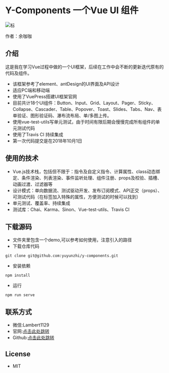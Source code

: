 # Y-Components 一个Vue UI 组件

![标](https://travis-ci.org/yuyunzhi/y-components.svg?branch=master)

作者：余咖咖

## 介绍

这是我在学习Vue过程中做的一个UI框架，后续在工作中会不断的更新迭代原有的代码及组件。

- 该框架参考了element、antDesign的UI界面及API设计
- 适应PC端和移动端
- 使用了VuePress搭建UI框架官网
- 目前共计18个UI组件：Button、Input、Grid、Layout、Pager、Sticky、Collapse、Cascader、Table、Popover、Toast、Slides、Tabs、Nav、表单验证、图形验证码、瀑布流布局、单/多图上传。
- 使用vue-test-utils写单元测试，由于时间有限后期会慢慢完成所有组件的单元测试代码
- 使用了Travis CI 持续集成
- 第一次代码提交是在2018年10月1日

## 使用的技术

- Vue.js技术栈，包括但不限于：指令及自定义指令、计算属性、class动态绑定、条件渲染、列表渲染、事件监听处理、组件注册、props及校验、插槽、动画过渡、过滤器等
- 设计模式：单向数据流、测试驱动开发、发布订阅模式、API正交（props）、可测试代码（在标签加入特殊的属性，方便测试的时候可以找到）
- 单元测试、覆盖率、持续集成
- 测试库：Chai、Karma、Sinon、Vue-test-utils、Travis CI 

## 下载源码

- 文件夹里包含一个demo,可以参考如何使用，注意引入的路径
- 下载仓库代码

```
git clone git@github.com:yuyunzhi/y-components.git
```

- 安装依赖

```
npm install
```

- 运行

```
npm run serve
```

## 联系方式

- 微信:Lambert1129 
- 官网:[点击此处跳转](https://www.yuyunzhi.com)
- Github:[点击此处跳转](https://github.com/yuyunzhi)


## License

- MIT


